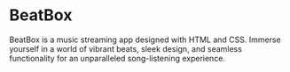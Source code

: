 # BeatBox
 BeatBox is a music streaming app designed with HTML and CSS. Immerse yourself in a world of vibrant beats, sleek design, and seamless functionality for an unparalleled song-listening experience.
